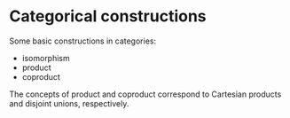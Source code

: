 # Categorical constructions

Some basic constructions in categories:
- isomorphism
- product
- coproduct

The concepts of product and coproduct correspond to Cartesian products and disjoint unions, respectively.
